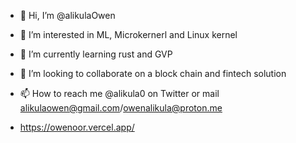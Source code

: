 - 👋 Hi, I’m @alikulaOwen
- 👀 I’m interested in ML, Microkernerl and Linux kernel
- 🌱 I’m currently learning rust and GVP
- 💞️ I’m looking to collaborate on a block chain and fintech solution
- 📫 How to reach me @alikula0 on Twitter or 
   mail alikulaowen@gmail.com/owenalikula@proton.me 
   
 - https://owenoor.vercel.app/

<!---
alikulaOwen/alikulaOwen is a ✨ special ✨ repository because its `README.md` (this file) appears on your GitHub profile.
You can click the Preview link to take a look at your changes.
--->
